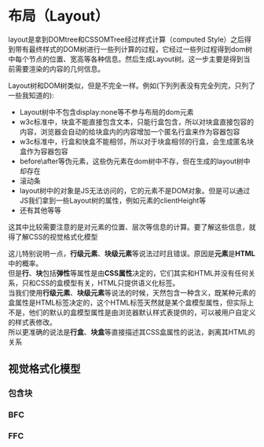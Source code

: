 # 布局（Layout）

layout是拿到DOMtree和CSSOMTree经过样式计算（computed Style）之后得到带有最终样式的DOM树进行一些列计算的过程，它经过一些列过程得到dom树中每个节点的位置、宽高等各种信息。然后生成Layout树。这一步主要是得到当前需要渲染的内容的几何信息。  

Layout树和DOM树类似，但是不完全一样。例如(下列列表没有完全列完，只列了一些我知道的):  

- Layout树中不包含display:none等不参与布局的dom元素
- w3c标准中，块盒不能直接包含文本，只能行盒包含，所以对块盒直接包容的内容，浏览器会自动的给块盒内的内容增加一个匿名行盒来作为容器包容
- w3c标准中，行盒和快盒不能相邻，所以对于块盒相邻的行盒，会生成匿名块盒作为容器包容
- before\after等伪元素，这些伪元素在dom树中不存，但在生成的layout树中却存在
- 滚动条
- layout树中的对象是JS无法访问的，它的元素不是DOM对象。但是可以通过JS我们拿到一些Layout树的属性，例如元素的clientHeight等
- 还有其他等等

这其中比较需要注意的是对元素的位置、层次等信息的计算。要了解这些信息，就得了解CSS的视觉格式化模型

这儿特别说明一点，**行级元素**、**块级元素**等说法过时且错误。原因是**元素**是**HTML**中的概率。  
但是**行**、**块**包括**弹性**等属性是由**CSS属性**决定的，它们其实和HTML并没有任何关系，只和CSS的盒模型有关，HTML只提供语义化标签。  
当我们使用**行级元素**、**块级元素**等说法的时候，天然包含一种含义，既某种元素的盒属性是HTML标签决定的，这个HTML标签天然就是某个盒模型属性，但实际上不是，他们的默认的盒模型属性是由浏览器默认样式表提供的，可以被用户自定义的样式表修改。  
所以更准确的说法是**行盒**、**块盒**等直接描述其CSS盒属性的说法，剥离其HTML的关系

## 视觉格式化模型

### 包含块

### BFC

### FFC
